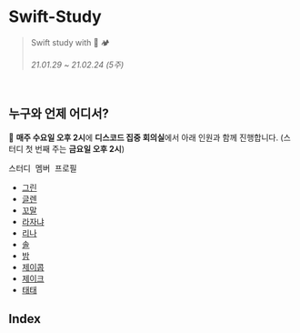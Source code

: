 # Swift-Study

> Swift study with 🐻 🏕
>
> <i>21.01.29 ~ 21.02.24 (5주)</i>

<br/>

## 누구와 언제 어디서?

💁 **매주 수요일 오후 2시**에 **디스코드 집중 회의실**에서 아래 인원과 함께 진행합니다. (스터디 첫 번째 주는 **금요일 오후 2시**)

<kbd>스터디 멤버 프로필</kbd>

* [그린](https://github.com/GREENOVER)
* [글렌](https://github.com/iluxsm)
* [꼬말](https://github.com/hakju)
* [라자냐](https://github.com/wonhee009)
* [리나](https://github.com/lina0322)
* [솔](https://github.com/soleJin)
* [밤](https://github.com/hcooch2ch3)
* [제이콥](https://github.com/KyungminLeeDev)
* [제이크](https://github.com/jryoun1)
* [태태](https://github.com/uuu1101)

## Index
